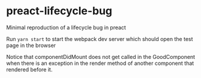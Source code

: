 # preact-lifecycle-bug
Minimal reproduction of a lifecycle bug in preact

Run ```yarn start``` to start the webpack dev server which should open the test page in the browser

Notice that componentDidMount does not get called in the GoodComponent when there is an exception in the render method of another component that rendered before it.


